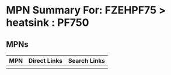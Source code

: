 



# MPN Summary For: FZEHPF75 > heatsink : PF750

## MPNs
  

|MPN|Direct Links|Search Links|
| :--- | :--- | :--- |
||||
